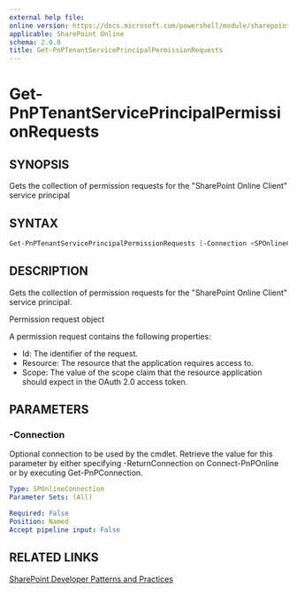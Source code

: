 ```yaml
---
external help file:
online version: https://docs.microsoft.com/powershell/module/sharepoint-pnp/get-pnptenantserviceprincipalpermissionrequests
applicable: SharePoint Online
schema: 2.0.0
title: Get-PnPTenantServicePrincipalPermissionRequests
---
```


# Get-PnPTenantServicePrincipalPermissionRequests

## SYNOPSIS
Gets the collection of permission requests for the "SharePoint Online Client" service principal

## SYNTAX 

```powershell
Get-PnPTenantServicePrincipalPermissionRequests [-Connection <SPOnlineConnection>]
```

## DESCRIPTION
Gets the collection of permission requests for the "SharePoint Online Client" service principal.

Permission request object

A permission request contains the following properties:

* Id: The identifier of the request.
* Resource: The resource that the application requires access to.
* Scope: The value of the scope claim that the resource application should expect in the OAuth 2.0 access token.


## PARAMETERS

### -Connection
Optional connection to be used by the cmdlet. Retrieve the value for this parameter by either specifying -ReturnConnection on Connect-PnPOnline or by executing Get-PnPConnection.

```yaml
Type: SPOnlineConnection
Parameter Sets: (All)

Required: False
Position: Named
Accept pipeline input: False
```

## RELATED LINKS

[SharePoint Developer Patterns and Practices](https://aka.ms/sppnp)